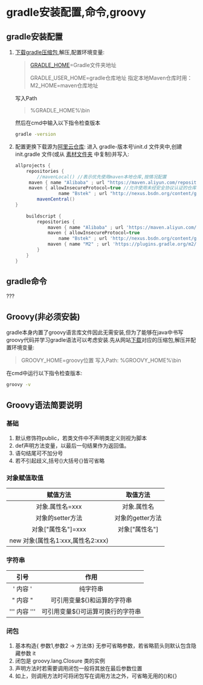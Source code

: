 # gradle安装配置,命令,groovy

## gradle安装配置 

1. [下载gradle压缩包](https://gradle.org/install/),解压,配置环境变量:
   
   >[GRADLE_HOME](D:\gradle\gradle-8.9)=Gradle文件夹地址
   >
   >GRADLE_USER_HOME=gradle仓库地址
   >指定本地Maven仓库时用：M2_HOME=maven仓库地址
   
   写入Path
   
   > %GRADLE_HOME%\bin
   >
   
   然后在cmd中输入以下指令检查版本
   
   ```sh
   gradle -version
   ```
   
4. 配置更换下载源为[阿里云仓库](https://developer.aliyun.com/mvn/guide): 进入 gradle-版本号\init.d 文件夹中,创建 init.gradle 文件(或从 [素材文件夹](material) 中复制)并写入:

   ```groovy
   allprojects {
       repositories {
           //mavenLocal() //表示优先使用maven本地仓库,按情况配置
       	maven { name "Alibaba" ; url "https://maven.aliyun.com/repository/public" 		}
       	maven { allowInsecureProtocol=true //允许使用未经安全协议认证的仓库,下方也要加
                   name "Bstek" ; url "http://nexus.bsdn.org/content/groups/public/" 		}
           mavenCentral()
   }
    
       buildscript { 
           repositories { 
               maven { name "Alibaba" ; url 'https://maven.aliyun.com/repository/public' }
               maven { allowInsecureProtocol=true
                   name "Bstek" ; url 'http://nexus.bsdn.org/content/groups/public/' }
               maven { name "M2" ; url 'https://plugins.gradle.org/m2/' }
           }
       }
   }
   ```

## gradle命令

???

## Groovy(非必须安装)

gradle本身内置了groovy语言库文件因此无需安装,但为了能够在java中书写groovy代码并学习gradle语法可以考虑安装.先从网站[下载](https://groovy.apache.org/download.html)对应的压缩包,解压并配置环境变量:

> GROOVY_HOME=groovy位置
> 写入Path: %GROOVY_HOME%\bin

在cmd中运行以下指令检查版本:

```sh
groovy -v
```

## Groovy语法简要说明

### 基础

1. 默认修饰符public，若类文件中不声明类定义则视为脚本
2. def声明方法变量，以最后一句结果作为返回值。
3. 语句结尾可不加分号
4. 若不引起歧义,括号()大括号{}皆可省略

### 对象赋值取值

|             赋值方法              |     取值方法     |
| :-------------------------------: | :--------------: |
|          对象.属性名=xxx          |   对象.属性名    |
|         对象的setter方法          | 对象的getter方法 |
|        对象["属性名"]=xxx         |  对象["属性名"]  |
| new 对象(属性名1:xxx,属性名2:xxx) |                  |

### 字符串

|     引号     |               作用                |
| :----------: | :-------------------------------: |
|   ' 内容 '   |             纯字符串              |
|   " 内容 "   |    可引用变量${}和运算的字符串    |
| ''' 内容 ''' | 可引用变量${}可运算可换行的字符串 |

### 闭包

1. 基本构造{ 参数1,参数2 -> 方法体}
   无参可省略参数，若省略箭头则默认包含隐藏参数 it
2. 闭包是 groovy.lang.Closure 类的实例
3. 声明方法时若需要调用闭包一般将其放在最后参数位置
4. 如上，则调用方法时可将闭包写在调用方法之外，可省略无用的()和{}
